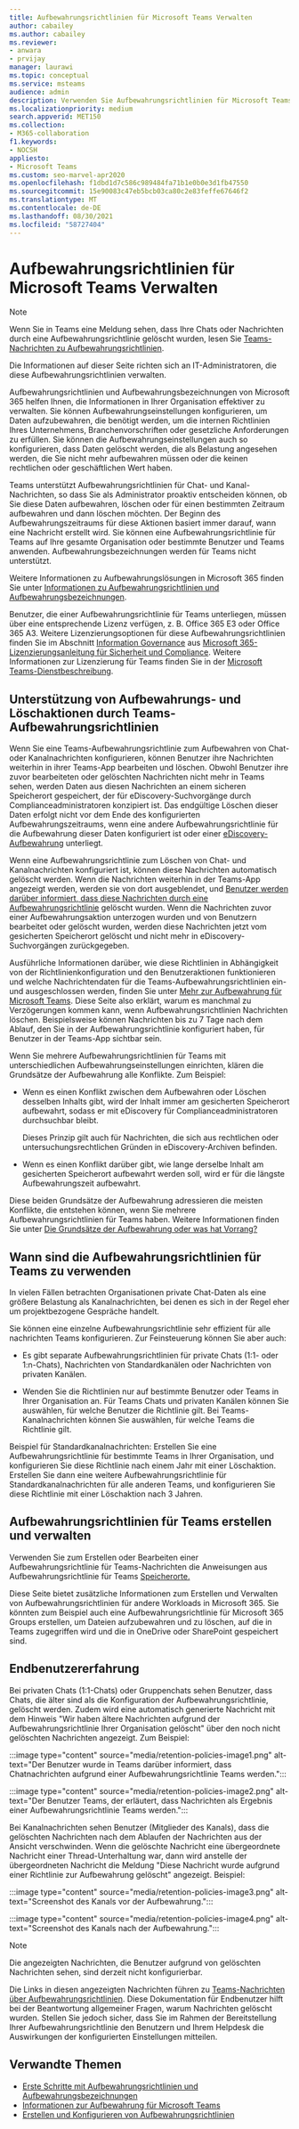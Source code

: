 ```yaml
---
title: Aufbewahrungsrichtlinien für Microsoft Teams Verwalten
author: cabailey
ms.author: cabailey
ms.reviewer:
- anwara
- prvijay
manager: laurawi
ms.topic: conceptual
ms.service: msteams
audience: admin
description: Verwenden Sie Aufbewahrungsrichtlinien für Microsoft Teams, um Nachrichten aufzubewahren, die Ihre Organisation zur Einhaltung interner Richtlinien, Branchenvorschriften oder rechtlicher Anforderungen benötigt, und um Nachrichten zu löschen, die als Belastung angesehen werden oder keinen rechtlichen Geschäftswert haben.
ms.localizationpriority: medium
search.appverid: MET150
ms.collection:
- M365-collaboration
f1.keywords:
- NOCSH
appliesto:
- Microsoft Teams
ms.custom: seo-marvel-apr2020
ms.openlocfilehash: f1dbd1d7c586c989484fa71b1e0b0e3d1fb47550
ms.sourcegitcommit: 15e90083c47eb5bcb03ca80c2e83feffe67646f2
ms.translationtype: MT
ms.contentlocale: de-DE
ms.lasthandoff: 08/30/2021
ms.locfileid: "58727404"
---
```

# <a name="manage-retention-policies-for-microsoft-teams"></a>Aufbewahrungsrichtlinien für Microsoft Teams Verwalten

> [!NOTE]
> Wenn Sie in Teams eine Meldung sehen, dass Ihre Chats oder Nachrichten durch eine Aufbewahrungsrichtlinie gelöscht wurden, lesen Sie [Teams-Nachrichten zu Aufbewahrungsrichtlinien](https://support.microsoft.com/office/teams-messages-about-retention-policies-c151fa2f-1558-4cf9-8e51-854e925b483b).
> 
> Die Informationen auf dieser Seite richten sich an IT-Administratoren, die diese Aufbewahrungsrichtlinien verwalten.

Aufbewahrungsrichtlinien und Aufbewahrungsbezeichnungen von Microsoft 365 helfen Ihnen, die Informationen in Ihrer Organisation effektiver zu verwalten. Sie können Aufbewahrungseinstellungen konfigurieren, um Daten aufzubewahren, die benötigt werden, um die internen Richtlinien Ihres Unternehmens, Branchenvorschriften oder gesetzliche Anforderungen zu erfüllen. Sie können die Aufbewahrungseinstellungen auch so konfigurieren, dass Daten gelöscht werden, die als Belastung angesehen werden, die Sie nicht mehr aufbewahren müssen oder die keinen rechtlichen oder geschäftlichen Wert haben.

Teams unterstützt Aufbewahrungsrichtlinien für Chat- und Kanal-Nachrichten, so dass Sie als Administrator proaktiv entscheiden können, ob Sie diese Daten aufbewahren, löschen oder für einen bestimmten Zeitraum aufbewahren und dann löschen möchten. Der Beginn des Aufbewahrungszeitraums für diese Aktionen basiert immer darauf, wann eine Nachricht erstellt wird. Sie können eine Aufbewahrungsrichtlinie für Teams auf Ihre gesamte Organisation oder bestimmte Benutzer und Teams anwenden. Aufbewahrungsbezeichnungen werden für Teams nicht unterstützt.

Weitere Informationen zu Aufbewahrungslösungen in Microsoft 365 finden Sie unter [Informationen zu Aufbewahrungsrichtlinien und Aufbewahrungsbezeichnungen](/microsoft-365/compliance/retention).

Benutzer, die einer Aufbewahrungsrichtlinie für Teams unterliegen, müssen über eine entsprechende Lizenz verfügen, z. B. Office 365 E3 oder Office 365 A3. Weitere Lizenzierungsoptionen für diese Aufbewahrungsrichtlinien finden Sie im Abschnitt [Information Governance](/office365/servicedescriptions/microsoft-365-service-descriptions/microsoft-365-tenantlevel-services-licensing-guidance/microsoft-365-security-compliance-licensing-guidance#information-governance) aus [Microsoft 365-Lizenzierungsanleitung für Sicherheit und Compliance](/office365/servicedescriptions/microsoft-365-service-descriptions/microsoft-365-tenantlevel-services-licensing-guidance/microsoft-365-security-compliance-licensing-guidance#information-governance). Weitere Informationen zur Lizenzierung für Teams finden Sie in der [Microsoft Teams-Dienstbeschreibung](/office365/servicedescriptions/teams-service-description).

## <a name="how-teams-retention-policies-support-retain-and-delete-actions"></a>Unterstützung von Aufbewahrungs- und Löschaktionen durch Teams-Aufbewahrungsrichtlinien

Wenn Sie eine Teams-Aufbewahrungsrichtlinie zum Aufbewahren von Chat- oder Kanalnachrichten konfigurieren, können Benutzer ihre Nachrichten weiterhin in ihrer Teams-App bearbeiten und löschen. Obwohl Benutzer ihre zuvor bearbeiteten oder gelöschten Nachrichten nicht mehr in Teams sehen, werden Daten aus diesen Nachrichten an einem sicheren Speicherort gespeichert, der für eDiscovery-Suchvorgänge durch Complianceadministratoren konzipiert ist. Das endgültige Löschen dieser Daten erfolgt nicht vor dem Ende des konfigurierten Aufbewahrungszeitraums, wenn eine andere Aufbewahrungsrichtlinie für die Aufbewahrung dieser Daten konfiguriert ist oder einer [eDiscovery-Aufbewahrung](/microsoft-365/compliance/retention#when-to-use-retention-policies-and-retention-labels-or-ediscovery-holds) unterliegt.

Wenn eine Aufbewahrungsrichtlinie zum Löschen von Chat- und Kanalnachrichten konfiguriert ist, können diese Nachrichten automatisch gelöscht werden. Wenn die Nachrichten weiterhin in der Teams-App angezeigt werden, werden sie von dort ausgeblendet, und [Benutzer werden darüber informiert, dass diese Nachrichten durch eine Aufbewahrungsrichtlinie](#end-user-experience) gelöscht wurden. Wenn die Nachrichten zuvor einer Aufbewahrungsaktion unterzogen wurden und von Benutzern bearbeitet oder gelöscht wurden, werden diese Nachrichten jetzt vom gesicherten Speicherort gelöscht und nicht mehr in eDiscovery-Suchvorgängen zurückgegeben.

Ausführliche Informationen darüber, wie diese Richtlinien in Abhängigkeit von der Richtlinienkonfiguration und den Benutzeraktionen funktionieren und welche Nachrichtendaten für die Teams-Aufbewahrungsrichtlinien ein- und ausgeschlossen werden, finden Sie unter [Mehr zur Aufbewahrung für Microsoft Teams](/microsoft-365/compliance/retention-policies-teams). Diese Seite also erklärt, warum es manchmal zu Verzögerungen kommen kann, wenn Aufbewahrungsrichtlinien Nachrichten löschen. Beispielsweise können Nachrichten bis zu 7 Tage nach dem Ablauf, den Sie in der Aufbewahrungsrichtlinie konfiguriert haben, für Benutzer in der Teams-App sichtbar sein.

Wenn Sie mehrere Aufbewahrungsrichtlinien für Teams mit unterschiedlichen Aufbewahrungseinstellungen einrichten, klären die Grundsätze der Aufbewahrung alle Konflikte. Zum Beispiel:

- Wenn es einen Konflikt zwischen dem Aufbewahren oder Löschen desselben Inhalts gibt, wird der Inhalt immer am gesicherten Speicherort aufbewahrt, sodass er mit eDiscovery für Complianceadministratoren durchsuchbar bleibt.
    
    Dieses Prinzip gilt auch für Nachrichten, die sich aus rechtlichen oder untersuchungsrechtlichen Gründen in eDiscovery-Archiven befinden.

- Wenn es einen Konflikt darüber gibt, wie lange derselbe Inhalt am gesicherten Speicherort aufbewahrt werden soll, wird er für die längste Aufbewahrungszeit aufbewahrt.

Diese beiden Grundsätze der Aufbewahrung adressieren die meisten Konflikte, die entstehen können, wenn Sie mehrere Aufbewahrungsrichtlinien für Teams haben. Weitere Informationen finden Sie unter [Die Grundsätze der Aufbewahrung oder was hat Vorrang?](/microsoft-365/compliance/retention#the-principles-of-retention-or-what-takes-precedence)

## <a name="when-to-use-retention-policies-for-teams"></a>Wann sind die Aufbewahrungsrichtlinien für Teams zu verwenden

In vielen Fällen betrachten Organisationen private Chat-Daten als eine größere Belastung als Kanalnachrichten, bei denen es sich in der Regel eher um projektbezogene Gespräche handelt.

Sie können eine einzelne Aufbewahrungsrichtlinie sehr effizient für alle nachrichten Teams konfigurieren. Zur Feinsteuerung können Sie aber auch:

- Es gibt separate Aufbewahrungsrichtlinien für private Chats (1:1- oder 1:n-Chats), Nachrichten von Standardkanälen oder Nachrichten von privaten Kanälen.

- Wenden Sie die Richtlinien nur auf bestimmte Benutzer oder Teams in Ihrer Organisation an. Für Teams Chats und privaten Kanälen können Sie auswählen, für welche Benutzer die Richtlinie gilt. Bei Teams-Kanalnachrichten können Sie auswählen, für welche Teams die Richtlinie gilt.

Beispiel für Standardkanalnachrichten: Erstellen Sie eine Aufbewahrungsrichtlinie für bestimmte Teams in Ihrer Organisation, und konfigurieren Sie diese Richtlinie nach einem Jahr mit einer Löschaktion. Erstellen Sie dann eine weitere Aufbewahrungsrichtlinie für Standardkanalnachrichten für alle anderen Teams, und konfigurieren Sie diese Richtlinie mit einer Löschaktion nach 3 Jahren.

## <a name="create-and-manage-retention-policies-for-teams"></a>Aufbewahrungsrichtlinien für Teams erstellen und verwalten

Verwenden Sie zum Erstellen oder Bearbeiten einer Aufbewahrungsrichtlinie für Teams-Nachrichten die Anweisungen aus Aufbewahrungsrichtlinie für Teams [Speicherorte.](/microsoft-365/compliance/create-retention-policies#retention-policy-for-teams-locations)

Diese Seite bietet zusätzliche Informationen zum Erstellen und Verwalten von Aufbewahrungsrichtlinien für andere Workloads in Microsoft 365. Sie könnten zum Beispiel auch eine Aufbewahrungsrichtlinie für Microsoft 365 Groups erstellen, um Dateien aufzubewahren und zu löschen, auf die in Teams zugegriffen wird und die in OneDrive oder SharePoint gespeichert sind.  

## <a name="end-user-experience"></a>Endbenutzererfahrung

Bei privaten Chats (1:1-Chats) oder Gruppenchats sehen Benutzer, dass Chats, die älter sind als die Konfiguration der Aufbewahrungsrichtlinie, gelöscht werden. Zudem wird eine automatisch generierte Nachricht mit dem Hinweis "Wir haben ältere Nachrichten aufgrund der Aufbewahrungsrichtlinie Ihrer Organisation gelöscht" über den noch nicht gelöschten Nachrichten angezeigt. Zum Beispiel:

:::image type="content" source="media/retention-policies-image1.png" alt-text="Der Benutzer wurde in Teams darüber informiert, dass Chatnachrichten aufgrund einer Aufbewahrungsrichtlinie Teams werden.":::


:::image type="content" source="media/retention-policies-image2.png" alt-text="Der Benutzer Teams, der erläutert, dass Nachrichten als Ergebnis einer Aufbewahrungsrichtlinie Teams werden.":::

Bei Kanalnachrichten sehen Benutzer (Mitglieder des Kanals), dass die gelöschten Nachrichten nach dem Ablaufen der Nachrichten aus der Ansicht verschwinden. Wenn die gelöschte Nachricht eine übergeordnete Nachricht einer Thread-Unterhaltung war, dann wird anstelle der übergeordneten Nachricht die Meldung "Diese Nachricht wurde aufgrund einer Richtlinie zur Aufbewahrung gelöscht" angezeigt. Beispiel:

:::image type="content" source="media/retention-policies-image3.png" alt-text="Screenshot des Kanals vor der Aufbewahrung.":::

:::image type="content" source="media/retention-policies-image4.png" alt-text="Screenshot des Kanals nach der Aufbewahrung.":::

> [!NOTE]
> Die angezeigten Nachrichten, die Benutzer aufgrund von gelöschten Nachrichten sehen, sind derzeit nicht konfigurierbar.

Die Links in diesen angezeigten Nachrichten führen zu [Teams-Nachrichten über Aufbewahrungsrichtlinien](https://support.microsoft.com/en-us/office/teams-messages-about-retention-policies-c151fa2f-1558-4cf9-8e51-854e925b483b). Diese Dokumentation für Endbenutzer hilft bei der Beantwortung allgemeiner Fragen, warum Nachrichten gelöscht wurden. Stellen Sie jedoch sicher, dass Sie im Rahmen der Bereitstellung Ihrer Aufbewahrungsrichtlinie den Benutzern und Ihrem Helpdesk die Auswirkungen der konfigurierten Einstellungen mitteilen.

## <a name="related-topics"></a>Verwandte Themen

- [Erste Schritte mit Aufbewahrungsrichtlinien und Aufbewahrungsbezeichnungen](/microsoft-365/compliance/get-started-with-retention)
- [Informationen zur Aufbewahrung für Microsoft Teams](/microsoft-365/compliance/retention-policies-teams)
- [Erstellen und Konfigurieren von Aufbewahrungsrichtlinien](/microsoft-365/compliance/create-retention-policies)
